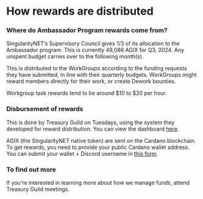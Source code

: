 # How rewards are distributed

### Where do Ambassador Program rewards come from?

SingularityNET’s Supervisory Council gives 1/3 of its allocation to the Ambassador program. This is currently 48,086 AGIX for Q3, 2024. Any unspent budget carries over to the following month(s).

This is distributed to the WorkGroups according to the funding requests they have submitted, in line with their quarterly budgets. WorkGroups might reward members directly for their work, or create Dework bounties.

Workgroup task rewards tend to be around $10 to $20 per hour.

### Disbursement of rewards&#x20;

This is done by Treasury Guild on Tuesdays, using the system they developed for reward distribution. You can view the dashboard [here](https://treasuryguild.com/Singularity%20Net).

AGIX (the SingularityNET native token) are sent on the Cardano blockchain. To get rewards, you need to provide your public Cardano wallet address. You can submit your wallet + Discord username in [this form](https://forms.gle/cxjPBEMH6AEYuLnRA).

### To find out more

If you're interested in learning more about how we manage funds, attend Treasury Guild meetings.
